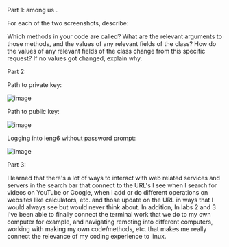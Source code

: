 Part 1: among us .

For each of the two screenshots, describe:

Which methods in your code are called?
What are the relevant arguments to those methods, and the values of any relevant fields of the class?
How do the values of any relevant fields of the class change from this specific request? If no values got changed, explain why.


Part 2:

Path to private key:

![image](https://github.com/TTVTechTaro/cse15l-lab-reports/assets/46509287/720bb11a-7ddb-40f6-8e36-19a774794181)


Path to public key:

![image](https://github.com/TTVTechTaro/cse15l-lab-reports/assets/46509287/ca2136da-f8ae-4280-b450-85fa2b2ad292)


Logging into ieng6 without password prompt:

![image](https://github.com/TTVTechTaro/cse15l-lab-reports/assets/46509287/9a861a59-2d03-4657-bf9e-1277b33d6c94)


Part 3:

I learned that there's a lot of ways to interact with web related services and servers in the search bar that connect to the URL's I see when I search for videos on YouTube or Google, when I add or do different operations on websites like calculators, etc. and those update on the URL in ways that I would always see but would never think about. In addition, In labs 2 and 3 I've been able to finally connect the terminal work that we do to my own computer for example, and navigating remoting into different computers, working with making my own code/methods, etc. that makes me really connect the relevance of my coding experience to linux.
